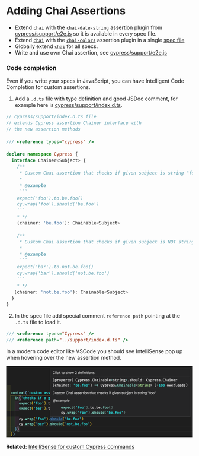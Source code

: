 # Adding Chai Assertions

- Extend [`chai`](http://chaijs.com/) with the [`chai-date-string`](http://chaijs.com/plugins/chai-date-string/) assertion plugin from [cypress/support/e2e.js](cypress/support/e2e.js) so it is available in every spec file.
- Extend [`chai`](http://chaijs.com/) with the [`chai-colors`](http://chaijs.com/plugins/chai-colors/) assertion plugin in a single [spec file](cypress/e2e/extending-chai-assertion-plugins-spec.cy.js)
- Globally extend [`chai`](http://chaijs.com/) for all specs.
- Write and use own Chai assertion, see [cypress/support/e2e.js](cypress/support/e2e.js)

### Code completion

Even if you write your specs in JavaScript, you can have Intelligent Code Completion for custom assertions.

1. Add a `.d.ts` file with type definition and good JSDoc comment, for example here is [cypress/support/index.d.ts](cypress/support/index.d.ts).

```ts
// cypress/support/index.d.ts file
// extends Cypress assertion Chainer interface with
// the new assertion methods

/// <reference types="cypress" />

declare namespace Cypress {
  interface Chainer<Subject> {
    /**
     * Custom Chai assertion that checks if given subject is string "foo"
     *
     * @example
     ```
    expect('foo').to.be.foo()
    cy.wrap('foo').should('be.foo')
    ```
    * */
    (chainer: 'be.foo'): Chainable<Subject>

    /**
     * Custom Chai assertion that checks if given subject is NOT string "foo"
     *
     * @example
     ```
    expect('bar').to.not.be.foo()
    cy.wrap('bar').should('not.be.foo')
    ```
    * */
   (chainer: 'not.be.foo'): Chainable<Subject>
  }
}
```

2. In the spec file add special comment `reference path` pointing at the `.d.ts` file to load it.

```js
/// <reference types="Cypress" />
/// <reference path="../support/index.d.ts" />
```

In a modern code editor like VSCode you should see IntelliSense pop up when hovering over the new assertion method.

![Custom assertion code completion](images/custom-assertion-intellisense.png)

**Related:** [IntelliSense for custom Cypress commands](https://github.com/cypress-io/cypress-example-todomvc#custom-commands)
